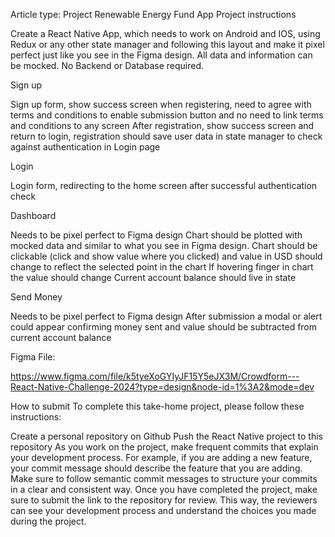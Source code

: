 Article type: Project
Renewable Energy Fund App
Project instructions

Create a React Native App, which needs to work on Android and IOS, using Redux or any other state manager and following this layout and make it pixel perfect just like you see in the Figma design. All data and information can be mocked. No Backend or Database required.

Sign up

Sign up form, show success screen when registering, need to agree with terms and conditions to enable submission button and no need to link terms and conditions to any screen
After registration, show success screen and return to login, registration should save user data in state manager to check against authentication in Login page

Login

Login form, redirecting to the home screen after successful authentication check

Dashboard

Needs to be pixel perfect to Figma design
Chart should be plotted with mocked data and similar to what you see in Figma design.
Chart should be clickable (click and show value where you clicked) and value in USD should change to reflect the selected point in the chart
If hovering finger in chart the value should change
Current account balance should live in state

Send Money

Needs to be pixel perfect to Figma design
After submission a modal or alert could appear confirming money sent and value should be subtracted from current account balance

Figma File:

https://www.figma.com/file/k5tyeXoGYIyJF15Y5eJX3M/Crowdform---React-Native-Challenge-2024?type=design&node-id=1%3A2&mode=dev

How to submit
To complete this take-home project, please follow these instructions:

Create a personal repository on Github
Push the React Native project to this repository
As you work on the project, make frequent commits that explain your development process. For example, if you are adding a new feature, your commit message should describe the feature that you are adding.
Make sure to follow semantic commit messages to structure your commits in a clear and consistent way.
Once you have completed the project, make sure to submit the link to the repository for review.
This way, the reviewers can see your development process and understand the choices you made during the project.
